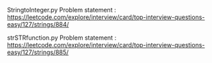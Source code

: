 StringtoInteger.py
Problem statement : https://leetcode.com/explore/interview/card/top-interview-questions-easy/127/strings/884/

strSTRfunction.py
Problem statement : https://leetcode.com/explore/interview/card/top-interview-questions-easy/127/strings/885/

